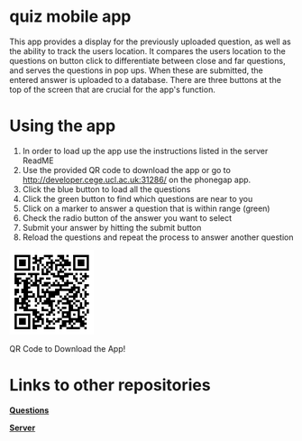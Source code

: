 # quiz mobile app
This app provides a display for the previously uploaded question, as well as the ability to track the users location. It compares the users location to the questions on button click to differentiate between close and far questions, and serves the questions in pop ups. When these are submitted, the entered answer is uploaded to a database. There are three buttons at the top of the screen that are crucial for the app's function.
# Using the app
1) In order to load up the app use the instructions listed in the server ReadME
2) Use the provided QR code to download the app or go to http://developer.cege.ucl.ac.uk:31286/ on the phonegap app.
3) Click the blue button to load all the questions
4) Click the green button to find which questions are near to you
5) Click on a marker to answer a question that is within range (green)
6) Check the radio button of the answer you want to select
6) Submit your answer by hitting the submit button
7) Reload the questions and repeat the process to answer another question

![alt text](https://github.com/rpGIS/server/blob/master/chart.png)

QR Code to Download the App!

# Links to other repositories
**[Questions](https://github.com/rpGIS/questions)**

**[Server](https://github.com/rpGIS/server)**


